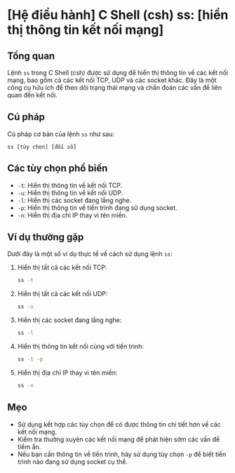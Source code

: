 # [Hệ điều hành] C Shell (csh) ss: [hiển thị thông tin kết nối mạng]

## Tổng quan
Lệnh `ss` trong C Shell (csh) được sử dụng để hiển thị thông tin về các kết nối mạng, bao gồm cả các kết nối TCP, UDP và các socket khác. Đây là một công cụ hữu ích để theo dõi trạng thái mạng và chẩn đoán các vấn đề liên quan đến kết nối.

## Cú pháp
Cú pháp cơ bản của lệnh `ss` như sau:
```
ss [tùy chọn] [đối số]
```

## Các tùy chọn phổ biến
- `-t`: Hiển thị thông tin về kết nối TCP.
- `-u`: Hiển thị thông tin về kết nối UDP.
- `-l`: Hiển thị các socket đang lắng nghe.
- `-p`: Hiển thị thông tin về tiến trình đang sử dụng socket.
- `-n`: Hiển thị địa chỉ IP thay vì tên miền.

## Ví dụ thường gặp
Dưới đây là một số ví dụ thực tế về cách sử dụng lệnh `ss`:

1. Hiển thị tất cả các kết nối TCP:
   ```bash
   ss -t
   ```

2. Hiển thị tất cả các kết nối UDP:
   ```bash
   ss -u
   ```

3. Hiển thị các socket đang lắng nghe:
   ```bash
   ss -l
   ```

4. Hiển thị thông tin kết nối cùng với tiến trình:
   ```bash
   ss -t -p
   ```

5. Hiển thị địa chỉ IP thay vì tên miền:
   ```bash
   ss -n
   ```

## Mẹo
- Sử dụng kết hợp các tùy chọn để có được thông tin chi tiết hơn về các kết nối mạng.
- Kiểm tra thường xuyên các kết nối mạng để phát hiện sớm các vấn đề tiềm ẩn.
- Nếu bạn cần thông tin về tiến trình, hãy sử dụng tùy chọn `-p` để biết tiến trình nào đang sử dụng socket cụ thể.